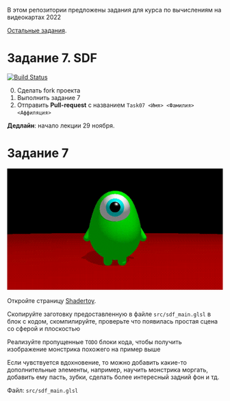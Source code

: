 В этом репозитории предложены задания для курса по вычислениям на видеокартах 2022

[Остальные задания](https://github.com/GPGPUCourse/GPGPUTasks2022/).


# Задание 7. SDF

[![Build Status](https://github.com/GPGPUCourse/GPGPUTasks2022/actions/workflows/cmake.yml/badge.svg?branch=task05&event=push)](https://github.com/GPGPUCourse/GPGPUTasks2022/actions/workflows/cmake.yml)

0. Сделать fork проекта
1. Выполнить задание 7
2. Отправить **Pull-request** с названием ```Task07 <Имя> <Фамилия> <Аффиляция>``` 

**Дедлайн**: начало лекции 29 ноября.

Задание 7
=========

![Lilmonster](/.figures/capture.gif?raw=true)

Откройте страницу [Shadertoy](https://www.shadertoy.com/new).

Скопируйте заготовку предоставленную в файле ```src/sdf_main.glsl``` в блок с кодом, скомпилируйте, проверьте что появилась простая сцена со сферой и плоскостью

Реализуйте пропущенные ```TODO``` блоки кода, чтобы получить изображение монстрика похожего на пример выше

Если чувствуется вдохновение, то можно добавить какие-то дополнительные элементы, например, научить монстрика моргать, добавить ему пасть, зубки, сделать более интересный задний фон и тд.

Файл: ```src/sdf_main.glsl```
